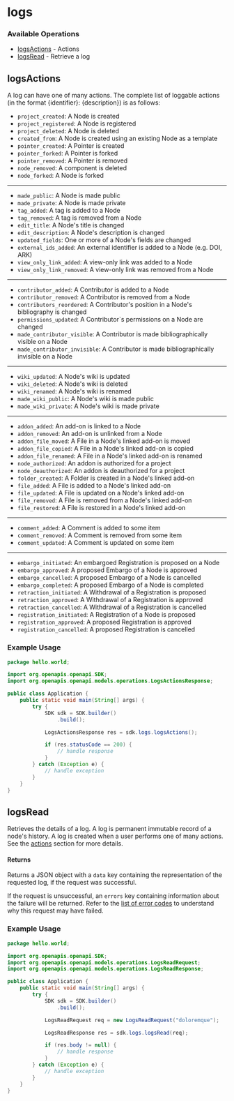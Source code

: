 # logs

### Available Operations

* [logsActions](#logsactions) - Actions
* [logsRead](#logsread) - Retrieve a log

## logsActions


A log can have one of many actions. The complete list of loggable actions (in the format {identifier}: {description}) is as follows:
* `project_created`: A Node is created
* `project_registered`: A Node is registered
* `project_deleted`: A Node is deleted
* `created_from`: A Node is created using an existing Node as a template
* `pointer_created`: A Pointer is created
* `pointer_forked`: A Pointer is forked
* `pointer_removed`: A Pointer is removed
* `node_removed`: A component is deleted
* `node_forked`: A Node is forked
---
* `made_public`: A Node is made public
* `made_private`: A Node is made private
* `tag_added`: A tag is added to a Node
* `tag_removed`: A tag is removed from a Node
* `edit_title`: A Node's title is changed
* `edit_description`: A Node's description is changed
* `updated_fields`: One or more of a Node's fields are changed
* `external_ids_added`: An external identifier is added to a Node (e.g. DOI, ARK)
* `view_only_link_added`: A view-only link was added to a Node
* `view_only_link_removed`:  A view-only link was removed from a Node
---
* `contributor_added`: A Contributor is added to a Node
* `contributor_removed`: A Contributor is removed from a Node
* `contributors_reordered`: A Contributor's position in a Node's bibliography is changed
* `permissions_updated`: A Contributor`s permissions on a Node are changed
* `made_contributor_visible`: A Contributor is made bibliographically visible on a Node
* `made_contributor_invisible`: A Contributor is made bibliographically invisible on a Node
---
* `wiki_updated`: A Node's wiki is updated
* `wiki_deleted`: A Node's wiki is deleted
* `wiki_renamed`: A Node's wiki is renamed
* `made_wiki_public`: A Node's wiki is made public
* `made_wiki_private`: A Node's wiki is made private
---
* `addon_added`: An add-on is linked to a Node
* `addon_removed`: An add-on is unlinked from a Node
* `addon_file_moved`: A File in a Node's linked add-on is moved
* `addon_file_copied`: A File in a Node's linked add-on is copied
* `addon_file_renamed`: A File in a Node's linked add-on is renamed
* `node_authorized`: An addon is authorized for a project
* `node_deauthorized`: An addon is deauthorized for a project
* `folder_created`: A Folder is created in a Node's linked add-on
* `file_added`: A File is added to a Node's linked add-on
* `file_updated`: A File is updated on a Node's linked add-on
* `file_removed`: A File is removed from a Node's linked add-on
* `file_restored`: A File is restored in a Node's linked add-on
---
* `comment_added`: A Comment is added to some item
* `comment_removed`: A Comment is removed from some item
* `comment_updated`: A Comment is updated on some item
---
* `embargo_initiated`: An embargoed Registration is proposed on a Node
* `embargo_approved`: A proposed Embargo of a Node is approved
* `embargo_cancelled`: A proposed Embargo of a Node is cancelled
* `embargo_completed`: A proposed Embargo of a Node is completed
* `retraction_initiated`: A Withdrawal of a Registration is proposed
* `retraction_approved`: A Withdrawal of a Registration is approved
* `retraction_cancelled`: A Withdrawal of a Registration is cancelled
* `registration_initiated`: A Registration of a Node is proposed
* `registration_approved`: A proposed Registration is approved
* `registration_cancelled`: A proposed Registration is cancelled

### Example Usage

```java
package hello.world;

import org.openapis.openapi.SDK;
import org.openapis.openapi.models.operations.LogsActionsResponse;

public class Application {
    public static void main(String[] args) {
        try {
            SDK sdk = SDK.builder()
                .build();

            LogsActionsResponse res = sdk.logs.logsActions();

            if (res.statusCode == 200) {
                // handle response
            }
        } catch (Exception e) {
            // handle exception
        }
    }
}
```

## logsRead

Retrieves the details of a log.
A log is permanent immutable record of a node's history. A log is created when a user performs one of many actions. See the [actions](#Logs_logs_actions) section for more details.
#### Returns
Returns a JSON object with a `data` key containing the representation of the requested log, if the request was successful.

If the request is unsuccessful, an `errors` key containing information about the failure will be returned. Refer to the [list of error codes](#tag/Errors-and-Error-Codes) to understand why this request may have failed.

### Example Usage

```java
package hello.world;

import org.openapis.openapi.SDK;
import org.openapis.openapi.models.operations.LogsReadRequest;
import org.openapis.openapi.models.operations.LogsReadResponse;

public class Application {
    public static void main(String[] args) {
        try {
            SDK sdk = SDK.builder()
                .build();

            LogsReadRequest req = new LogsReadRequest("doloremque");            

            LogsReadResponse res = sdk.logs.logsRead(req);

            if (res.body != null) {
                // handle response
            }
        } catch (Exception e) {
            // handle exception
        }
    }
}
```
